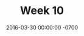 ---
title: "Week 10"
layout: week
date: 2016-03-30 00:00:00 -0700
permalink: /logs/
goals:
  - "<a href='/indies/week9-projectwriting.html'>Crazy rapid thesis document writing</a>"
  - Focus on explaining better the foundations of my design (features, concepts, etc.)
  - User testing? Hopefully!
nextclass: "Individual project focus"
todo:
  - "(04/05) Prepare in-class presentation"
done:
  - "(03/31) Understand how the audio function works on reveal.js"
  - "(04/01) Duolingo Landscape audit page"
  - "(04/04) Finish Duolingo landscape audit page"
schedule: no
---